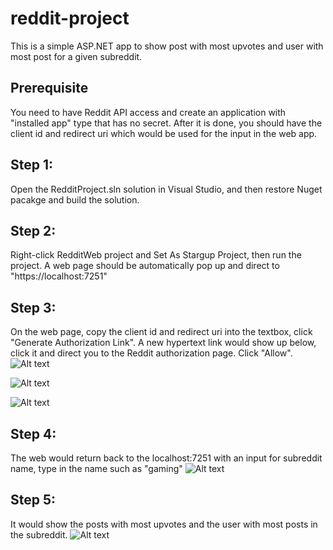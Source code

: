 # reddit-project
This is a simple ASP.NET app to show post with most upvotes and user with most post for a given subreddit.

## Prerequisite
You need to have Reddit API access and create an application with "installed app" type that has no secret. After it is done, you should have the client id and redirect uri which would be used for the input in the web app.

## Step 1:
Open the RedditProject.sln solution in Visual Studio, and then restore Nuget pacakge and build the solution.

## Step 2:
Right-click RedditWeb project and Set As Stargup Project, then run the project. A web page should be automatically pop up and direct to "https://localhost:7251"

## Step 3:
On the web page, copy the client id and redirect uri into the textbox, click "Generate Authorization Link". A new hypertext link would show up below, click it and direct you to the Reddit authorization page. Click "Allow".
![Alt text](/1.png "")

![Alt text](/2.png "")

![Alt text](/3.png "")

## Step 4:
The web would return back to the localhost:7251 with an input for subreddit name, type in the name such as "gaming"
![Alt text](/4.png "")

## Step 5:
It would show the posts with most upvotes and the user with most posts in the subreddit.
![Alt text](/5.png "")